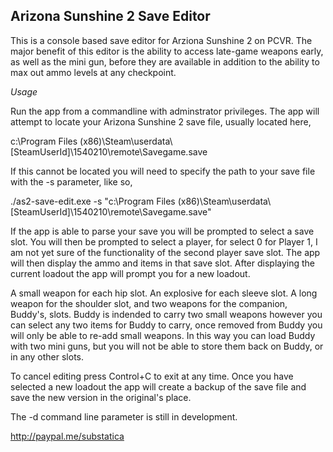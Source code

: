 ## Arizona Sunshine 2 Save Editor

This is a console based save editor for Arziona Sunshine 2 on PCVR. The major benefit of this editor is the ability to access late-game weapons early, as well as the mini gun, before they are available in addition to the ability to max out ammo levels at any checkpoint.

*Usage*

Run the app from a commandline with adminstrator privileges. The app will attempt to locate your Arizona Sunshine 2 save file, usually located here,

c:\Program Files (x86)\Steam\userdata\\[SteamUserId]\1540210\remote\Savegame.save

If this cannot be located you will need to specify the path to your save file with the -s parameter, like so,

./as2-save-edit.exe -s "c:\Program Files (x86)\Steam\userdata\\[SteamUserId]\1540210\remote\Savegame.save"

If the app is able to parse your save you will be prompted to select a save slot. You will then be prompted to select a player, for select 0 for Player 1, I am not yet sure of the functionality of the second player save slot. The app will then display the ammo and items in that save slot. After displaying the current loadout the app will prompt you for a new loadout.

A small weapon for each hip slot. An explosive for each sleeve slot. A long weapon for the shoulder slot, and two weapons for the companion, Buddy's, slots. Buddy is indended to carry two small weapons however you can select any two items for Buddy to carry, once removed from Buddy you will only be able to re-add small weapons. In this way you can load Buddy with two mini guns, but you will not be able to store them back on Buddy, or in any other slots.

To cancel editing press Control+C to exit at any time. Once you have selected a new loadout the app will create a backup of the save file and save the new version in the original's place.

The -d command line parameter is still in development.

http://paypal.me/substatica
